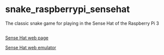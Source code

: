 # snake_raspberrypi_sensehat
The classic snake game for playing in the Sense Hat of the Raspberry Pi 3

##
[Sense Hat web page](https://www.raspberrypi.org/products/sense-hat/)

[Sense Hat web emulator](https://trinket.io/sense-hat)
